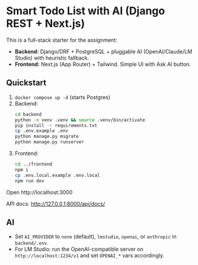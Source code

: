 # Smart Todo List with AI (Django REST + Next.js)

This is a full-stack starter for the assignment:
- **Backend:** Django/DRF + PostgreSQL + pluggable AI (OpenAI/Claude/LM Studio) with heuristic fallback.
- **Frontend:** Next.js (App Router) + Tailwind. Simple UI with Ask AI button.

## Quickstart
1. `docker compose up -d` (starts Postgres)
2. Backend:
   ```bash
   cd backend
   python -m venv .venv && source .venv/bin/activate
   pip install -r requirements.txt
   cp .env.example .env
   python manage.py migrate
   python manage.py runserver
   ```
3. Frontend:
   ```bash
   cd ../frontend
   npm i
   cp .env.local.example .env.local
   npm run dev
   ```

Open http://localhost:3000

API docs: http://127.0.0.1:8000/api/docs/

## AI
- Set `AI_PROVIDER` to `none` (default), `lmstudio`, `openai`, or `anthropic` in `backend/.env`.
- For LM Studio: run the OpenAI-compatible server on `http://localhost:1234/v1` and set `OPENAI_*` vars accordingly.